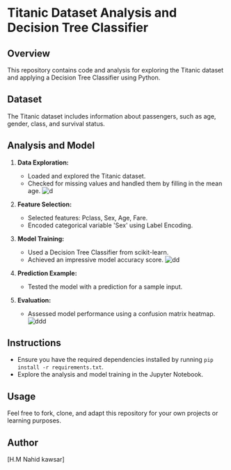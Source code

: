 # Titanic Dataset Analysis and Decision Tree Classifier

## Overview
This repository contains code and analysis for exploring the Titanic dataset and applying a Decision Tree Classifier using Python.


## Dataset
The Titanic dataset includes information about passengers, such as age, gender, class, and survival status.

## Analysis and Model
1. **Data Exploration:**
   - Loaded and explored the Titanic dataset.
   - Checked for missing values and handled them by filling in the mean age.
   ![d](https://github.com/nahidkawsar/-Titanic-Dataset-Analysis-and-Decision-Tree-Classifier/assets/149723828/9097925f-3e04-4fd4-9368-68cdf0e56414)


2. **Feature Selection:**
   - Selected features: Pclass, Sex, Age, Fare.
   - Encoded categorical variable 'Sex' using Label Encoding.

3. **Model Training:**
   - Used a Decision Tree Classifier from scikit-learn.
   - Achieved an impressive model accuracy score.
![dd](https://github.com/nahidkawsar/-Titanic-Dataset-Analysis-and-Decision-Tree-Classifier/assets/149723828/81148180-682a-49c0-8478-c52d9442821b)

4. **Prediction Example:**
   - Tested the model with a prediction for a sample input.

5. **Evaluation:**
   - Assessed model performance using a confusion matrix heatmap.
![ddd](https://github.com/nahidkawsar/-Titanic-Dataset-Analysis-and-Decision-Tree-Classifier/assets/149723828/13a4feba-0cc3-46a1-b6e2-440ead117f0b)

## Instructions
- Ensure you have the required dependencies installed by running `pip install -r requirements.txt`.
- Explore the analysis and model training in the Jupyter Notebook.

## Usage
Feel free to fork, clone, and adapt this repository for your own projects or learning purposes.

## Author
[H.M Nahid kawsar]


